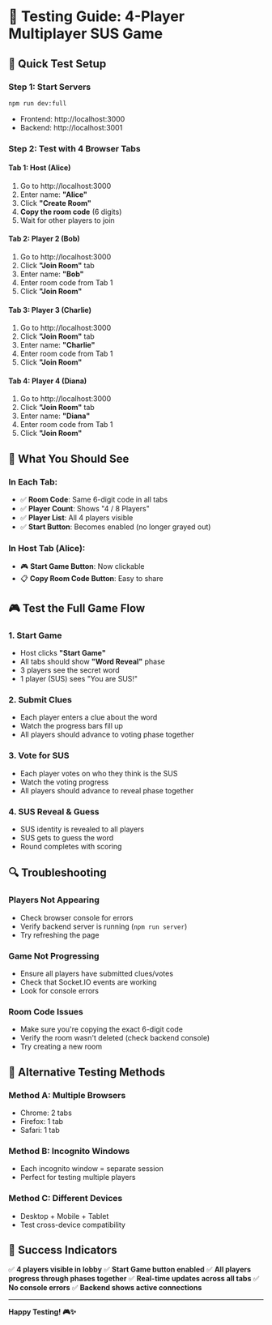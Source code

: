 # 🧪 Testing Guide: 4-Player Multiplayer SUS Game

## 🚀 **Quick Test Setup**

### **Step 1: Start Servers**
```bash
npm run dev:full
```
- Frontend: http://localhost:3000
- Backend: http://localhost:3001

### **Step 2: Test with 4 Browser Tabs**

#### **Tab 1: Host (Alice)**
1. Go to http://localhost:3000
2. Enter name: **"Alice"**
3. Click **"Create Room"**
4. **Copy the room code** (6 digits)
5. Wait for other players to join

#### **Tab 2: Player 2 (Bob)**
1. Go to http://localhost:3000
2. Click **"Join Room"** tab
3. Enter name: **"Bob"**
4. Enter room code from Tab 1
5. Click **"Join Room"**

#### **Tab 3: Player 3 (Charlie)**
1. Go to http://localhost:3000
2. Click **"Join Room"** tab
3. Enter name: **"Charlie"**
4. Enter room code from Tab 1
5. Click **"Join Room"**

#### **Tab 4: Player 4 (Diana)**
1. Go to http://localhost:3000
2. Click **"Join Room"** tab
3. Enter name: **"Diana"**
4. Enter room code from Tab 1
5. Click **"Join Room"**

## 🎯 **What You Should See**

### **In Each Tab:**
- ✅ **Room Code**: Same 6-digit code in all tabs
- ✅ **Player Count**: Shows "4 / 8 Players"
- ✅ **Player List**: All 4 players visible
- ✅ **Start Button**: Becomes enabled (no longer grayed out)

### **In Host Tab (Alice):**
- 🎮 **Start Game Button**: Now clickable
- 📋 **Copy Room Code Button**: Easy to share

## 🎮 **Test the Full Game Flow**

### **1. Start Game**
- Host clicks **"Start Game"**
- All tabs should show **"Word Reveal"** phase
- 3 players see the secret word
- 1 player (SUS) sees "You are SUS!"

### **2. Submit Clues**
- Each player enters a clue about the word
- Watch the progress bars fill up
- All players should advance to voting phase together

### **3. Vote for SUS**
- Each player votes on who they think is the SUS
- Watch the voting progress
- All players should advance to reveal phase together

### **4. SUS Reveal & Guess**
- SUS identity is revealed to all players
- SUS gets to guess the word
- Round completes with scoring

## 🔍 **Troubleshooting**

### **Players Not Appearing**
- Check browser console for errors
- Verify backend server is running (`npm run server`)
- Try refreshing the page

### **Game Not Progressing**
- Ensure all players have submitted clues/votes
- Check that Socket.IO events are working
- Look for console errors

### **Room Code Issues**
- Make sure you're copying the exact 6-digit code
- Verify the room wasn't deleted (check backend console)
- Try creating a new room

## 📱 **Alternative Testing Methods**

### **Method A: Multiple Browsers**
- Chrome: 2 tabs
- Firefox: 1 tab
- Safari: 1 tab

### **Method B: Incognito Windows**
- Each incognito window = separate session
- Perfect for testing multiple players

### **Method C: Different Devices**
- Desktop + Mobile + Tablet
- Test cross-device compatibility

## 🎉 **Success Indicators**

✅ **4 players visible in lobby**
✅ **Start Game button enabled**
✅ **All players progress through phases together**
✅ **Real-time updates across all tabs**
✅ **No console errors**
✅ **Backend shows active connections**

---

**Happy Testing! 🎮✨** 